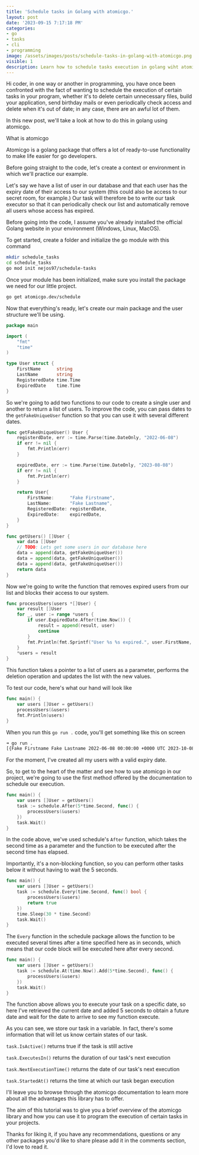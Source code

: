 ```yaml
---
title: 'Schedule tasks in Golang with atomicgo.'
layout: post
date: '2023-09-15 7:17:18 PM'
categories:
- go
- tasks
- cli
- programming
image: /assets/images/posts/schedule-tasks-in-golang-with-atomicgo.png
visible: 1
description: Learn how to schedule tasks execution in golang wiht atomicgo
---
```


Hi coder, in one way or another in programming, you have once been confronted with the fact of wanting to schedule the execution of certain tasks in your program, whether it's to delete certain unnecessary files, build your application, send birthday mails or even periodically check access and delete when it's out of date; in any case, there are an awful lot of them.

In this new post, we'll take a look at how to do this in golang using atomicgo.

What is atomicgo

Atomicgo is a golang package that offers a lot of ready-to-use functionality to make life easier for go developers.

Before going straight to the code, let's create a context or environment in which we'll practice our example.

Let's say we have a list of user in our database and that each user has the expiry date of their access to our system (this could also be access to our secret room, for example.) Our task will therefore be to write our task executor so that it can periodically check our list and automatically remove all users whose access has expired.

Before going into the code, I assume you've already installed the official Golang website in your environment (Windows, Linux, MacOS).

To get started, create a folder and initialize the go module with this command

```bash
mkdir schedule_tasks
cd schedule_tasks
go mod init nejos97/schedule-tasks
```

Once your module has been initialized, make sure you install the package we need for our little project.

```bash
go get atomicgo.dev/schedule
```

Now that everything's ready, let's create our main package and the user structure we'll be using.

```go
package main

import (
	"fmt"
	"time"
)

type User struct {
	FirstName      string
	LastName       string
	RegisteredDate time.Time
	ExpiredDate    time.Time
}
```

So we're going to add two functions to our code to create a single user and another to return a list of users. To improve the code, you can pass dates to the `getFakeUniqueUser` function so that you can use it with several different dates.

```go
func getFakeUniqueUser() User {
	registerdDate, err := time.Parse(time.DateOnly, "2022-06-08")
	if err != nil {
		fmt.Println(err)
	}

	expiredDate, err := time.Parse(time.DateOnly, "2023-08-08")
	if err != nil {
		fmt.Println(err)
	}

	return User{
		FirstName:      "Fake Firstname",
		LastName:       "Fake Lastname",
		RegisteredDate: registerdDate,
		ExpiredDate:    expiredDate,
	}
}

func getUsers() []User {
	var data []User
	// TODO: Lets get some users in our database here
	data = append(data, getFakeUniqueUser())
	data = append(data, getFakeUniqueUser())
	data = append(data, getFakeUniqueUser())
	return data
}
```

Now we're going to write the function that removes expired users from our list and blocks their access to our system.

```go
func processUsers(users *[]User) {
	var result []User
	for _, user := range *users {
		if user.ExpiredDate.After(time.Now()) {
			result = append(result, user)
			continue
		}
		fmt.Println(fmt.Sprintf("User %s %s expired.", user.FirstName, user.LastName))
	}
	*users = result
}
```

This function takes a pointer to a list of users as a parameter, performs the deletion operation and updates the list with the new values.

To test our code, here's what our hand will look like

```go
func main() {
	var users []User = getUsers()
	processUsers(&users)
	fmt.Println(users)
}
```

When you run this `go run .` code, you'll get something like this on screen

```bash
➜ go run .
[{Fake Firstname Fake Lastname 2022-06-08 00:00:00 +0000 UTC 2023-10-08 00:00:00 +0000 UTC} {Fake Firstname Fake Lastname 2022-06-08 00:00:00 +0000 UTC 2023-10-08 00:00:00 +0000 UTC} {Fake Firstname Fake Lastname 2022-06-08 00:00:00 +0000 UTC 2023-10-08 00:00:00 +0000 UTC}]
```
For the moment, I've created all my users with a valid expiry date.

So, to get to the heart of the matter and see how to use atomicgo in our project, we're going to use the first method offered by the documentation to schedule our execution.

```go
func main() {
	var users []User = getUsers()
	task := schedule.After(5*time.Second, func() {
		processUsers(&users)
	})
	task.Wait()
}
```
In the code above, we've used schedule's `After` function, which takes the second time as a parameter and the function to be executed after the second time has elapsed.

Importantly, it's a non-blocking function, so you can perform other tasks below it without having to wait the 5 seconds.

```go
func main() {
	var users []User = getUsers()
	task := schedule.Every(time.Second, func() bool {
		processUsers(&users)
		return true
	})
	time.Sleep(30 * time.Second)
	task.Wait()
}
```

The `Every` function in the schedule package allows the function to be executed several times after a time specified here as in seconds, which means that our code block will be executed here after every second.

```go
func main() {
	var users []User = getUsers()
	task := schedule.At(time.Now().Add(5*time.Second), func() {
		processUsers(&users)
	})
	task.Wait()
}
```

The function above allows you to execute your task on a specific date, so here I've retrieved the current date and added 5 seconds to obtain a future date and wait for the date to arrive to see my function execute.

As you can see, we store our task in a variable. In fact, there's some information that will let us know certain states of our task.

`task.IsActive()` returns true if the task is still active

`task.ExecutesIn()` returns the duration of our task's next execution

`task.NextExecutionTime()` returns the date of our task's next execution

`task.StartedAt()` returns the time at which our task began execution

I'll leave you to browse through the atomicgo documentation to learn more about all the advantages this library has to offer.

The aim of this tutorial was to give you a brief overview of the atomicgo library and how you can use it to program the execution of certain tasks in your projects.

Thanks for liking it, if you have any recommendations, questions or any other packages you'd like to share please add it in the comments section, I'd love to read it.
